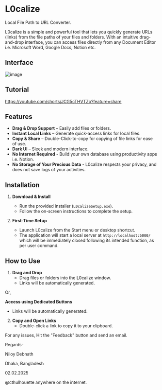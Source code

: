 # L0calize
Local File Path to URL Converter.

L0calize is a simple and powerful tool that lets you quickly generate URLs (links) from the file paths of your files and folders. With an intuitive drag-and-drop interface, you can access files directly from any Document Editor i.e. Microsoft Word, Google Docs, Notion etc.

## Interface
![image](https://github.com/user-attachments/assets/4bc43bad-8031-4ba9-af4d-5abaa2ac74c5)


## Tutorial
https://youtube.com/shorts/JCG5cTHVTZo?feature=share

## Features
- **Drag & Drop Support** – Easily add files or folders.
- **Instant Local Links** – Generate quick-access links for local files.
- **Copy & Share** – Double-Click-to-copy for copying of file links for ease of use.
- **Dark UI** – Sleek and modern interface.
- **No Internet Required** - Build your own database using productivity apps i.e. Notion.
- **No Storage of Your Precious Data** - L0calize respects your privacy, and does not save logs of your activities.

## Installation

1. **Download & Install**
   - Run the provided installer (`L0calizeSetup.exe`).
   - Follow the on-screen instructions to complete the setup.

2. **First-Time Setup**
   - Launch L0calize from the Start menu or desktop shortcut.
   - The application will start a local server at `http://localhost:5000/` which will be immediately closed following its intended function, as per user command.

## How to Use

1. **Drag and Drop**
   - Drag files or folders into the L0calize window.
   - Links will be automatically generated.

Or, 

**Access using Dedicated Buttons**
   - Links will be automatically generated. 

2. **Copy and Open Links**
   - Double-click a link to copy it to your clipboard.


For any issues, Hit the "Feedback" button and send an email.


Regards-

Niloy Debnath

Dhaka, Bangladesh

02.02.2025

@cthulhouette anywhere on the internet.

